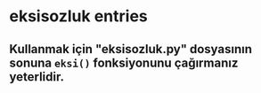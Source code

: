 # eksisozluk entries
## Kullanmak için "eksisozluk.py" dosyasının sonuna `eksi()` fonksiyonunu çağırmanız yeterlidir.
